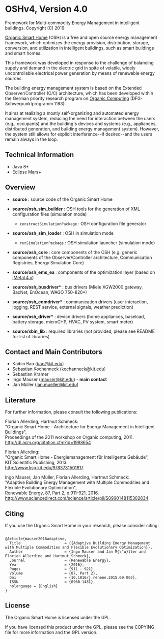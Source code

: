 # OSHv4, Version 4.0

Framework for Multi-commodity Energy Management in intelligent buildings.
Copyright (C) 2016

[Organic Smart Home](http://www.organicsmarthome.com) (OSH) is a free and open source energy management framework, which optimizes the energy provision, distribution, storage, conversion, and utilization in intelligent buildings, such as smart buildings and smart homes.

This framework was developed in response to the challenge of balancing supply and demand in the electric grid in spite of volatile, widely uncontrollable electrical power generation by means of renewable energy sources.

The building energy management system is based on the Extended Observer/Controller (O/C) architecture, which has been developed within the German priority research program on [Organic Computing](http://www.organic-computing.de) (DFG-Schwerpunktprogramm 1183).

It aims at realizing a mostly self-organizing and automated energy management system, reducing the need for interaction between the users (e.g., occupants) and the building's devices and systems (e.g., appliances, distributed generation, and building energy management system). However, the system still allows for explicit interference--if desired--and the users remain always in the loop.


## Technical Information

* Java 8+
* Eclipse Mars+


## Overview

* <b>source</b> : source code of the Organic Smart Home

* <b>source/osh_sim_builder</b> : OSH tools for the generation of XML configuration files (simulation mode) 
  * <code>constructSimulationPackage</code> : OSH configuration file generator
* <b>source/osh_sim_loader</b> : OSH in simulation mode
  * <code>runSimulationPackage</code> : OSH simulation launcher (simulation mode)
  
* <b>source/osh_core</b> : core components of the OSH (e.g. generic components of the Observer/Controller architecture, Communication Registries, Energy Simulation Core)

* <b>source/osh_ems_ea</b> : components of the optimization layer (based on [jMetal 4.x](https://github.com/jMetal/jMetal))

* <b>source/osh_busdriver*</b> : bus drivers (Miele XGW2000 gateway, BacNet, EnOcean, WAGO 750-820*)

* <b>source/osh_comdriver*</b> : communication drivers (user interaction, logging, REST service, external signals, weather prediction)

* <b>source/osh_driver*</b> : device drivers (home appliances, baseload, battery storage, microCHP, HVAC, PV system, smart meter)

* <b>source/xbin_lib</b> : required libraries (not provided, please see README for list of libraries)


## Contact and Main Contributors

* Kaibin Bao (bao@kit.edu)
* Sebastian Kochanneck (kochanneck@kit.edu)
* Sebastian Kramer
* Ingo Mauser (mauser@kit.edu) - <b>main contact</b>
* Jan Müller (jan.mueller@kit.edu)


## Literature

For further information, please consult the following publications:

Florian Allerding, Hartmut Schmeck: <br />
"Organic Smart Home - Architecture for Energy Management in Intelligent Buildings", <br />
Proceedings of the 2011 workshop on Organic computing, 2011.  <br />
http://dl.acm.org/citation.cfm?id=1998654

Florian Allerding: <br />
"Organic Smart Home - Energiemanagement für Intelligente Gebäude", <br />
KIT Scientific Publishing, 2013. <br />
http://www.ksp.kit.edu/9783731501817

Ingo Mauser, Jan Müller, Florian Allerding, Hartmut Schmeck: <br />
"Adaptive Building Energy Management with Multiple Commodities and Flexible Evolutionary Optimization", <br />
Renewable Energy, 87, Part 2, p.911-921, 2016. <br />
http://www.sciencedirect.com/science/article/pii/S0960148115302834


## Citing

If you use the Organic Smart Home in your research, please consider citing:
<pre><code>
@Article{mauser2016adaptive,
  Title                    = {{Adaptive Building Energy Management with Multiple Commodities and Flexible Evolutionary Optimization}},
  Author                   = {Ingo Mauser and Jan M{\"u}ller and Florian Allerding and Hartmut Schmeck},
  Journal                  = {Renewable Energy},
  Year                     = {2016},
  Pages                    = {911 - 921},
  Volume                   = {87, Part 2},
  Doi                      = {10.1016/j.renene.2015.09.003},
  ISSN                     = {0960-1481},
  nolanguage = {English}
}
</code></pre>


## License

The Organic Smart Home is licensed under the GPL. 

If you have licensed this product under the GPL, please see the COPYING file for more information and the GPL version. 


